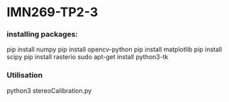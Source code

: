 # IMN269-TP2-3
 
### installing packages:
pip install numpy
pip install opencv-python
pip install matplotlib
pip install scipy
pip install rasterio
sudo apt-get install python3-tk

### Utilisation
python3 stereoCalibration.py